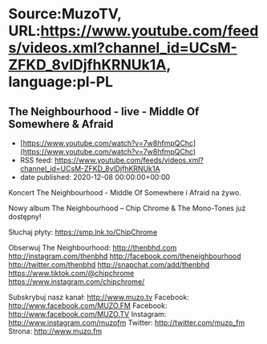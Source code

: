 # Source:MuzoTV, URL:https://www.youtube.com/feeds/videos.xml?channel_id=UCsM-ZFKD_8vlDjfhKRNUk1A, language:pl-PL

## The Neighbourhood - live - Middle Of Somewhere & Afraid
 - [https://www.youtube.com/watch?v=7w8hfmpQChc](https://www.youtube.com/watch?v=7w8hfmpQChc)
 - RSS feed: https://www.youtube.com/feeds/videos.xml?channel_id=UCsM-ZFKD_8vlDjfhKRNUk1A
 - date published: 2020-12-08 00:00:00+00:00

Koncert The Neighbourhood - Middle Of Somewhere i Afraid na żywo.

Nowy album The Neighbourhood – Chip Chrome & The Mono-Tones już dostępny! 

Słuchaj płyty: https://smp.lnk.to/ChipChrome
 
Obserwuj The Neighbourhood:
http://thenbhd.com
http://instagram.com/thenbhd
http://facebook.com/theneighbourhood
http://twitter.com/thenbhd
http://snapchat.com/add/thenbhd
https://www.tiktok.com/@chipchrome
https://www.instagram.com/chipchrome/



Subskrybuj nasz kanał: http://www.muzo.tv
Facebook: http://www.facebook.com/MUZO.FM
Facebook: http://www.facebook.com/MUZO.TV
Instagram: http://www.instagram.com/muzofm
Twitter: http://twitter.com/muzo_fm
Strona: http://www.muzo.fm

